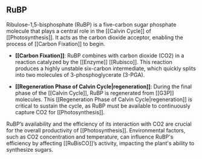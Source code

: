 ## RuBP  
Ribulose-1,5-bisphosphate (RuBP) is a five-carbon sugar phosphate molecule that plays a central role in the [[Calvin Cycle]] of [[Photosynthesis]]. It acts as the carbon dioxide acceptor, enabling the process of [[Carbon Fixation]] to begin.  

- **[[Carbon Fixation]]**: RuBP combines with carbon dioxide (CO2) in a reaction catalyzed by the [[Enzyme]] [[Rubisco]]. This reaction produces a highly unstable six-carbon intermediate, which quickly splits into two molecules of 3-phosphoglycerate (3-PGA).  

- **[[Regeneration Phase of Calvin Cycle|regeneration]]**: During the final phase of the [[Calvin Cycle]], RuBP is regenerated from [[G3P]] molecules. This [[Regeneration Phase of Calvin Cycle|regeneration]] is critical to sustain the cycle, as RuBP must be available to continuously capture CO2 for [[Photosynthesis]].  

RuBP’s availability and the efficiency of its interaction with CO2 are crucial for the overall productivity of [[Photosynthesis]]. Environmental factors, such as CO2 concentration and temperature, can influence RuBP's efficiency by affecting [[RuBisCO]]’s activity, impacting the plant's ability to synthesize sugars.  
